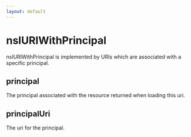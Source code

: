 ```yaml
---
layout: default
---
```


# nsIURIWithPrincipal #

nsIURIWithPrincipal is implemented by URIs which are associated with a
specific principal.


## principal ##

The principal associated with the resource returned when loading this
uri.


## principalUri ##

The uri for the principal.

